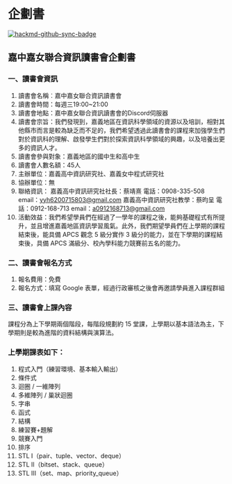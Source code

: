 # 企劃書

[![hackmd-github-sync-badge](https://hackmd.io/CuT_sAoIR968ytmm7vyOdA/badge)](https://hackmd.io/CuT_sAoIR968ytmm7vyOdA)

## 嘉中嘉女聯合資訊讀書會企劃書
### 一、讀書會資訊
1. 讀書會名稱︰嘉中嘉女聯合資訊讀書會
2. 讀書會時間：每週三19:00~21:00
3. 讀書會地點：嘉中嘉女聯合資訊讀書會的Discord伺服器
4. 讀書會宗旨：我們發現到，嘉義地區在資訊科學領域的資源以及培訓，相對其他縣市而言是較為缺乏而不足的，我們希望透過此讀書會的課程來加強學生們對於資訊科的理解、啟發學生們對於探索資訊科學領域的興趣，以及培養出更多的資訊人才。
5. 讀書會參與對象：嘉義地區的國中生和高中生
6. 讀書會人數名額：45人
7. 主辦單位：嘉義高中資訊研究社、嘉義女中程式研究社
8. 協辦單位：無
9. 聯絡資訊：
嘉義高中資訊研究社社長：蔡靖熹
		電話：0908-335-508
		email：yyh6200715803@gmail.com
嘉義高中資訊研究社教學：蔡昀呈
		電話：0912-168-713
email：a0912168713@gmail.com
10. 活動效益：我們希望學員們在經過了一學年的課程之後，能夠基礎程式有所提升，並且增進嘉義地區資訊學習風氣。此外，我們期望學員們在上學期的課程結束後，能具備 APCS 觀念 5 級分實作 3 級分的能力，並在下學期的課程結束後，具備 APCS 滿級分、校內學科能力競賽前五名的能力。

### 二、讀書會報名方式
1. 報名費用：免費
2. 報名方式：填寫 Google 表單，經過行政審核之後會再邀請學員進入課程群組


### 三、讀書會上課內容
課程分為上下學期兩個階段，每階段規劃約 15 堂課，上學期以基本語法為主，下學期則是較為進階的資料結構與演算法。

### 上學期課表如下：
1. 程式入門（練習環境、基本輸入輸出）
2. 條件式
3. 迴圈 / 一維陣列
4. 多維陣列 / 巢狀迴圈
6. 字串
7. 函式
8. 結構
9. 練習賽+題解
11. 競賽入門
12. 排序
13. STL I（pair、tuple、vector、deque）
14. STL II（bitset、stack、queue）
15. STL III（set、map、priority_queue）







	
